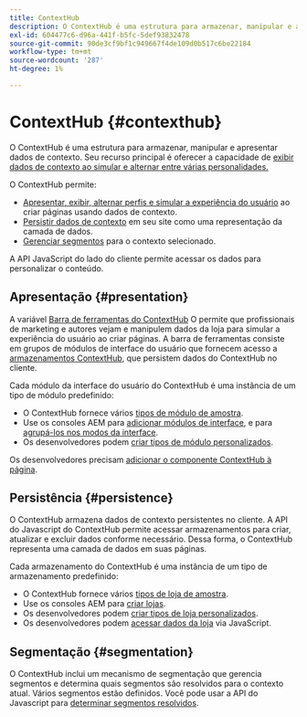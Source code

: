 ```yaml
---
title: ContextHub
description: O ContextHub é uma estrutura para armazenar, manipular e apresentar dados de contexto
exl-id: 604477c6-d96a-441f-b5fc-5def93832478
source-git-commit: 90de3cf9bf1c949667f4de109d0b517c6be22184
workflow-type: tm+mt
source-wordcount: '287'
ht-degree: 1%

---
```


# ContextHub {#contexthub}

O ContextHub é uma estrutura para armazenar, manipular e apresentar dados de contexto. Seu recurso principal é oferecer a capacidade de [exibir dados de contexto ao simular e alternar entre várias personalidades.](/help/sites-cloud/authoring/personalization/contexthub.md)

O ContextHub permite:

* [Apresentar, exibir, alternar perfis e simular a experiência do usuário](#presentation) ao criar páginas usando dados de contexto.
* [Persistir dados de contexto](#persistence) em seu site como uma representação da camada de dados.
* [Gerenciar segmentos](#segmentation) para o contexto selecionado.

A API JavaScript do lado do cliente permite acessar os dados para personalizar o conteúdo.

## Apresentação {#presentation}

A variável [Barra de ferramentas do ContextHub](/help/sites-cloud/authoring/personalization/contexthub.md) O permite que profissionais de marketing e autores vejam e manipulem dados da loja para simular a experiência do usuário ao criar páginas. A barra de ferramentas consiste em grupos de módulos de interface do usuário que fornecem acesso a [armazenamentos ContextHub,](#persistence) que persistem dados do ContextHub no cliente.

Cada módulo da interface do usuário do ContextHub é uma instância de um tipo de módulo predefinido:

* O ContextHub fornece vários [tipos de módulo de amostra](sample-modules.md).
* Use os consoles AEM para [adicionar módulos de interface](configuring-contexthub.md#adding-a-ui-module), e para [agrupá-los nos modos da interface](configuring-contexthub.md#adding-a-ui-mode).
* Os desenvolvedores podem [criar tipos de módulo personalizados](extending-contexthub.md#creating-contexthub-ui-module-types).

Os desenvolvedores precisam [adicionar o componente ContextHub à página](configuring-contexthub.md).

## Persistência {#persistence}

O ContextHub armazena dados de contexto persistentes no cliente. A API do Javascript do ContextHub permite acessar armazenamentos para criar, atualizar e excluir dados conforme necessário. Dessa forma, o ContextHub representa uma camada de dados em suas páginas.

Cada armazenamento do ContextHub é uma instância de um tipo de armazenamento predefinido:

* O ContextHub fornece vários [tipos de loja de amostra](sample-stores.md).
* Use os consoles AEM para [criar lojas](configuring-contexthub.md#creating-a-contexthub-store).
* Os desenvolvedores podem [criar tipos de loja personalizados](extending-contexthub.md#creating-custom-store-candidates).
* Os desenvolvedores podem [acessar dados da loja](adding-contexthub.md#interacting-with-contexthub-stores) via JavaScript.

## Segmentação {#segmentation}

O ContextHub inclui um mecanismo de segmentação que gerencia segmentos e determina quais segmentos são resolvidos para o contexto atual. Vários segmentos estão definidos. Você pode usar a API do Javascript para [determinar segmentos resolvidos](adding-contexthub.md#determining-resolved-contexthub-segments).
